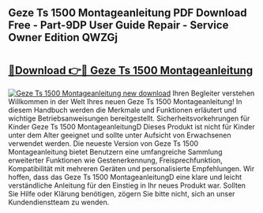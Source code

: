 ## Geze Ts 1500 Montageanleitung PDF Download Free - Part-9DP User Guide Repair - Service Owner Edition QWZGj

# <h2><a href="http://df6ezi.blite.top/?on=Geze+Ts+1500+Montageanleitung">🔗Download 👉🔴 Geze Ts 1500 Montageanleitung</a></h2>

[![Geze Ts 1500 Montageanleitung new download](https://i.imgur.com/lujVjoI.png)](http://df6ezi.blite.top/?on=Geze+Ts+1500+Montageanleitung)
Ihren Begleiter verstehen Willkommen in der Welt Ihres neuen Geze Ts 1500 Montageanleitung! In diesem Handbuch werden die Merkmale und Funktionen erläutert und wichtige Betriebsanweisungen bereitgestellt. Sicherheitsvorkehrungen für Kinder Geze Ts 1500 MontageanleitungD Dieses Produkt ist nicht für Kinder unter dem Alter geeignet und sollte unter Aufsicht von Erwachsenen verwendet werden. Die neueste Version von Geze Ts 1500 Montageanleitung bietet Benutzern eine umfangreiche Sammlung erweiterter Funktionen wie Gestenerkennung, Freisprechfunktion, Kompatibilität mit mehreren Geräten und personalisierte Empfehlungen. Wir hoffen, dass das Geze Ts 1500 MontageanleitungD eine klare und leicht verständliche Anleitung für den Einstieg in Ihr neues Produkt war. Sollten Sie Hilfe oder Klärung benötigen, zögern Sie bitte nicht, sich an unser Kundendienstteam zu wenden.
